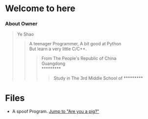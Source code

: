 # Welcome to here
### About Owner
> Ye Shao
>> A teenager Programmer, A bit good at Python <br> But learn a very little C/C++.
>>> From The People's Republic of China <br> Guangdong <br> ********* 
>>>> Study in The 3rd Middle School of *********  

# Files
* A spoof Program. [Jump to "Are you a pig?"](https://andysoftwareexploit.github.io/Public-Programs/Are%20you%20a%20pig.html)
